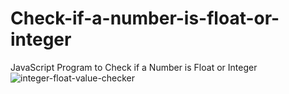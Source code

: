 # Check-if-a-number-is-float-or-integer
JavaScript Program to Check if a Number is Float or Integer
![integer-float-value-checker](https://github.com/adibmansuri511/Check-if-a-number-is-float-or-integer/assets/135020831/5db90339-68ec-4cd7-a71b-3faab4fbc443)
